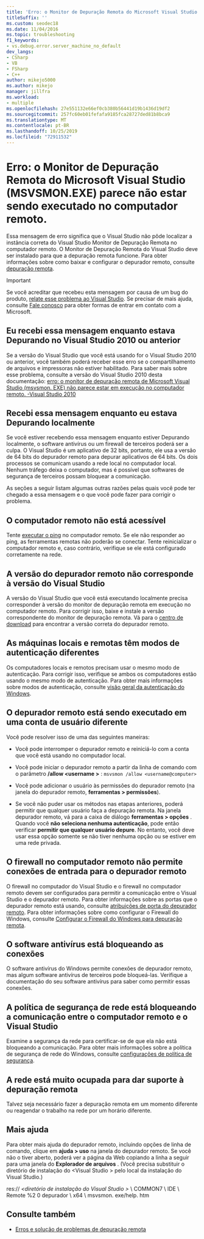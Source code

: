 ```yaml
---
title: 'Erro: o Monitor de Depuração Remota do Microsoft Visual Studio (MSVSMON.EXE) parece não estar sendo executado no computador remoto.'
titleSuffix: ''
ms.custom: seodec18
ms.date: 11/04/2016
ms.topic: troubleshooting
f1_keywords:
- vs.debug.error.server_machine_no_default
dev_langs:
- CSharp
- VB
- FSharp
- C++
author: mikejo5000
ms.author: mikejo
manager: jillfra
ms.workload:
- multiple
ms.openlocfilehash: 27e551132e66ef0cb380b56441d19b1436d19df2
ms.sourcegitcommit: 257fc60eb01fefafa9185fca28727ded81b8bca9
ms.translationtype: MT
ms.contentlocale: pt-BR
ms.lasthandoff: 10/25/2019
ms.locfileid: "72911532"
---
```

# <a name="error-the-microsoft-visual-studio-remote-debugging-monitor-msvsmonexe-does-not-appear-to-be-running-on-the-remote-computer"></a>Erro: o Monitor de Depuração Remota do Microsoft Visual Studio (MSVSMON.EXE) parece não estar sendo executado no computador remoto.
Essa mensagem de erro significa que o Visual Studio não pôde localizar a instância correta do Visual Studio Monitor de Depuração Remota no computador remoto. O Monitor de Depuração Remota do Visual Studio deve ser instalado para que a depuração remota funcione. Para obter informações sobre como baixar e configurar o depurador remoto, consulte [depuração remota](../debugger/remote-debugging.md).

> [!IMPORTANT]
> Se você acreditar que recebeu esta mensagem por causa de um bug do produto, [relate esse problema ao Visual Studio](../ide/how-to-report-a-problem-with-visual-studio.md). Se precisar de mais ajuda, consulte [Fale conosco](../ide/talk-to-us.md) para obter formas de entrar em contato com a Microsoft.

## <a name="i-got-this-message-while-i-was-debugging-in-visual-studio-2010-or-earlier"></a>Eu recebi essa mensagem enquanto estava Depurando no Visual Studio 2010 ou anterior
 Se a versão do Visual Studio que você está usando for o Visual Studio 2010 ou anterior, você também poderá receber esse erro se o compartilhamento de arquivos e impressoras não estiver habilitado. Para saber mais sobre esse problema, consulte a versão do Visual Studio 2010 desta documentação: [erro: o monitor de depuração remota de Microsoft Visual Studio (msvsmon. EXE) não parece estar em execução no computador remoto. -Visual Studio 2010](https://docs.microsoft.com/previous-versions/visualstudio/visual-studio-2010/ms164726(v=vs.100))

## <a name="i-got-this-message-while-i-was-debugging-locally"></a>Recebi essa mensagem enquanto eu estava Depurando localmente
 Se você estiver recebendo essa mensagem enquanto estiver Depurando localmente, o software antivírus ou um firewall de terceiros poderá ser a culpa. O Visual Studio é um aplicativo de 32 bits, portanto, ele usa a versão de 64 bits do depurador remoto para depurar aplicativos de 64 bits. Os dois processos se comunicam usando a rede local no computador local. Nenhum tráfego deixa o computador, mas é possível que softwares de segurança de terceiros possam bloquear a comunicação.

 As seções a seguir listam algumas outras razões pelas quais você pode ter chegado a essa mensagem e o que você pode fazer para corrigir o problema.

## <a name="the-remote-machine-is-not-reachable"></a>O computador remoto não está acessível
 Tente [executar o ping](/previous-versions/windows/it-pro/windows-server-2008-R2-and-2008/ee624059(v=ws.10)) no computador remoto. Se ele não responder ao ping, as ferramentas remotas não poderão se conectar. Tente reinicializar o computador remoto e, caso contrário, verifique se ele está configurado corretamente na rede.

## <a name="the-version-of-the-remote-debugger-doesnt-match-the-version-of-visual-studio"></a>A versão do depurador remoto não corresponde à versão do Visual Studio
 A versão do Visual Studio que você está executando localmente precisa corresponder à versão do monitor de depuração remota em execução no computador remoto. Para corrigir isso, baixe e instale a versão correspondente do monitor de depuração remota. Vá para o [centro de download](https://www.microsoft.com/download) para encontrar a versão correta do depurador remoto.

## <a name="the-local-and-remote-machines-have-different-authentication-modes"></a>As máquinas locais e remotas têm modos de autenticação diferentes
 Os computadores locais e remotos precisam usar o mesmo modo de autenticação. Para corrigir isso, verifique se ambos os computadores estão usando o mesmo modo de autenticação. Para obter mais informações sobre modos de autenticação, consulte [visão geral da autenticação do Windows](/previous-versions/windows/it-pro/windows-server-2012-R2-and-2012/hh831472(v=ws.11)).

## <a name="the-remote-debugger-is-running-under-a-different-user-account"></a>O depurador remoto está sendo executado em uma conta de usuário diferente
 Você pode resolver isso de uma das seguintes maneiras:

- Você pode interromper o depurador remoto e reiniciá-lo com a conta que você está usando no computador local.

- Você pode iniciar o depurador remoto a partir da linha de comando com o parâmetro **/allow \<username >** : `msvsmon /allow <username@computer>`

- Você pode adicionar o usuário às permissões do depurador remoto (na janela do depurador remoto, **ferramentas > permissões**).

- Se você não puder usar os métodos nas etapas anteriores, poderá permitir que qualquer usuário faça a depuração remota. Na janela depurador remoto, vá para a caixa de diálogo **ferramentas > opções** . Quando você **não seleciona nenhuma autenticação**, pode então verificar **permitir que qualquer usuário depure**. No entanto, você deve usar essa opção somente se não tiver nenhuma opção ou se estiver em uma rede privada.

## <a name="the-firewall-on-the-remote-machine-doesnt-allow-incoming-connections-to-the-remote-debugger"></a>O firewall no computador remoto não permite conexões de entrada para o depurador remoto
 O firewall no computador do Visual Studio e o firewall no computador remoto devem ser configurados para permitir a comunicação entre o Visual Studio e o depurador remoto. Para obter informações sobre as portas que o depurador remoto está usando, consulte [atribuições de porta do depurador remoto](../debugger/remote-debugger-port-assignments.md). Para obter informações sobre como configurar o Firewall do Windows, consulte [Configurar o Firewall do Windows para depuração remota](../debugger/configure-the-windows-firewall-for-remote-debugging.md).

## <a name="anti-virus-software-is-blocking-the-connections"></a>O software antivírus está bloqueando as conexões
 O software antivírus do Windows permite conexões de depurador remoto, mas algum software antivírus de terceiros pode bloqueá-las. Verifique a documentação do seu software antivírus para saber como permitir essas conexões.

## <a name="network-security-policy-is-blocking-communication-between-the-remote-machine-and-visual-studio"></a>A política de segurança de rede está bloqueando a comunicação entre o computador remoto e o Visual Studio
 Examine a segurança da rede para certificar-se de que ela não está bloqueando a comunicação. Para obter mais informações sobre a política de segurança de rede do Windows, consulte [configurações de política de segurança](/windows/device-security/security-policy-settings/security-policy-settings).

## <a name="the-network-is-too-busy-to-support-remote-debugging"></a>A rede está muito ocupada para dar suporte à depuração remota
 Talvez seja necessário fazer a depuração remota em um momento diferente ou reagendar o trabalho na rede por um horário diferente.

## <a name="more-help"></a>Mais ajuda
 Para obter mais ajuda do depurador remoto, incluindo opções de linha de comando, clique em **ajuda > uso** na janela do depurador remoto. Se você não o tiver aberto, poderá ver a página da Web copiando a linha a seguir para uma janela do **Explorador de arquivos** . (Você precisa substituir o diretório de instalação do \<Visual Studio > pelo local da instalação do Visual Studio.)

 res:// *\<diretório de instalação do Visual Studio >* \ COMMON7 \ IDE \ Remote %2 0 depurador \ x64 \ msvsmon. exe/help. htm

## <a name="see-also"></a>Consulte também
- [Erros e solução de problemas de depuração remota](../debugger/remote-debugging-errors-and-troubleshooting.md)
